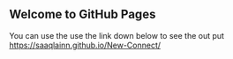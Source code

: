 ## Welcome to GitHub Pages

You can use the use the link down below to see the out put <br> https://saaqlainn.github.io/New-Connect/
